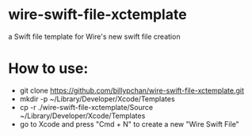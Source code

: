 # wire-swift-file-xctemplate
a Swift file template for Wire's new swift file creation

# How to use:

- git clone https://github.com/billypchan/wire-swift-file-xctemplate.git
- mkdir -p ~/Library/Developer/Xcode/Templates
- cp -r ./wire-swift-file-xctemplate/Source  ~/Library/Developer/Xcode/Templates
- go to Xcode and press "Cmd + N" to create a new "Wire Swift File"
